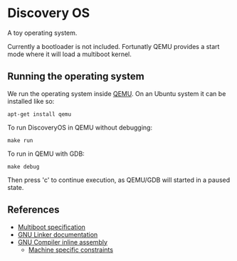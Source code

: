# Discovery OS

A toy operating system.

Currently a bootloader is not included. Fortunatly QEMU provides a start mode where
it will load a multiboot kernel.

## Running the operating system

We run the operating system inside [QEMU](https://www.qemu.org/). On an Ubuntu
system it can be installed like so:
```
apt-get install qemu
```

To run DiscoveryOS in QEMU without debugging:
```
make run
```

To run in QEMU with GDB:
```
make debug
```
Then press 'c' to continue execution, as QEMU/GDB will started in a paused state.

## References

* [Multiboot specification](https://www.gnu.org/software/grub/manual/multiboot/multiboot.html)
* [GNU Linker documentation](https://sourceware.org/binutils/docs-2.33.1/ld/index.html)
* [GNU Compiler inline assembly](https://gcc.gnu.org/onlinedocs/gcc/Using-Assembly-Language-with-C.html)
  * [Machine specific constraints](https://gcc.gnu.org/onlinedocs/gcc/Machine-Constraints.html#Machine-Constraints)
